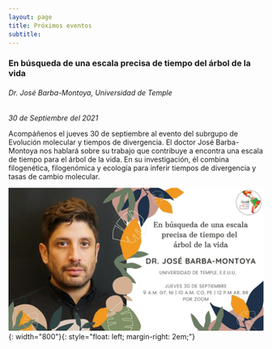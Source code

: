```yaml
---
layout: page
title: Próximos eventos
subtitle: 
---
```

### En búsqueda de una escala precisa de tiempo del árbol de la vida
###### Dr. José Barba-Montoya, Universidad de Temple
_30 de Septiembre del 2021_

Acompáñenos el jueves 30 de septiembre al evento del subrgupo de Evolución molecular y tiempos de divergencia. El doctor José Barba-Montoya nos hablará sobre su trabajo que contribuye a encontra una escala de tiempo para el árbol de la vida. En su investigación, él combina filogenética, filogenómica y ecología para inferir tiempos de divergencia y tasas de cambio molecular.

![foto de luis](/assets/img/charlas/jose_barba.jpeg){: width="800"}{: style="float: left; margin-right: 2em;"}